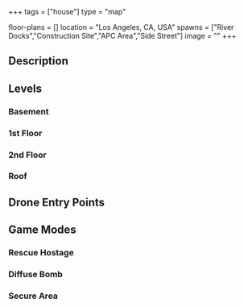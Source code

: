 +++
tags = ["house"]
type = "map"

floor-plans = []
location = "Los Angeles, CA, USA"
spawns = ["River Docks","Construction Site","APC Area","Side Street"]
image = ""
+++

## Description

## Levels

### Basement

### 1st Floor

### 2nd Floor

### Roof

## Drone Entry Points

## Game Modes

### Rescue Hostage

### Diffuse Bomb

### Secure Area
